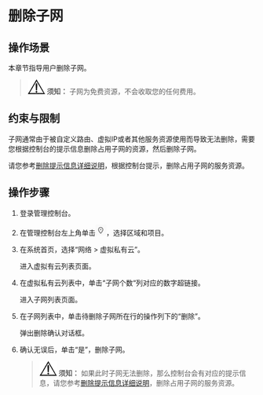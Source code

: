 # 删除子网<a name="vpc_vpc_0002"></a>

## 操作场景<a name="s8ad0e546d9d54aa58a7129000d48ed42"></a>

本章节指导用户删除子网。

>![](public_sys-resources/icon-notice.gif) **须知：** 
>子网为免费资源，不会收取您的任何费用。

## 约束与限制<a name="section15497248171215"></a>

子网通常由于被自定义路由、虚拟IP或者其他服务资源使用而导致无法删除，需要您根据控制台的提示信息删除占用子网的资源，然后删除子网。

请您参考[删除提示信息详细说明](https://support.huaweicloud.com/vpc_faq/vpc_faq_0075.html)，根据控制台提示，删除占用子网的服务资源。

## 操作步骤<a name="s4b884e9768c64c3098a294765ad64bc9"></a>

1.  登录管理控制台。
2.  在管理控制台左上角单击![](figures/icon-region.png)，选择区域和项目。
3.  在系统首页，选择“网络 \> 虚拟私有云”。

    进入虚拟有云列表页面。

4.  在虚拟私有云列表中，单击“子网个数“列对应的数字超链接。

    进入子网列表页面。

5.  在子网列表中，单击待删除子网所在行的操作列下的“删除”。

    弹出删除确认对话框。

6.  确认无误后，单击“是”，删除子网。

    >![](public_sys-resources/icon-notice.gif) **须知：** 
    >如果此时子网无法删除，那么控制台会有对应的提示信息，请您参考[删除提示信息详细说明](https://support.huaweicloud.com/vpc_faq/vpc_faq_0075.html)，删除占用子网的服务资源。


